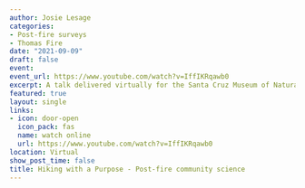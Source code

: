 ```yaml
---
author: Josie Lesage
categories:
- Post-fire surveys
- Thomas Fire
date: "2021-09-09"
draft: false
event: 
event_url: https://www.youtube.com/watch?v=IffIKRqawb0
excerpt: A talk delivered virtually for the Santa Cruz Museum of Natural History about how to get on iNaturalist and collect data; and how community scientists have benefited our data collection efforts at the Santa Barbara Botanic Garden.
featured: true
layout: single
links:
- icon: door-open
  icon_pack: fas
  name: watch online
  url: https://www.youtube.com/watch?v=IffIKRqawb0
location: Virtual
show_post_time: false
title: Hiking with a Purpose - Post-fire community science
---
```




